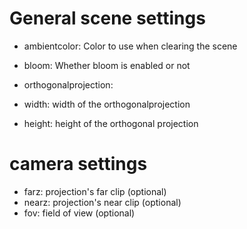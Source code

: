 # General scene settings
- ambientcolor: Color to use when clearing the scene
- bloom: Whether bloom is enabled or not

- orthogonalprojection:
 - width: width of the orthogonalprojection
 - height: height of the orthogonal projection

# camera settings
- farz: projection's far clip (optional)
- nearz: projection's near clip (optional)
- fov: field of view (optional)
